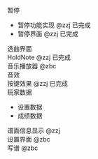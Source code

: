 暂停
- 暂停功能实现 @zzj 已完成
- 暂停界面 @zzj 已完成

选曲界面\
HoldNote @zzj 已完成\
音乐播放器 @zbc\
音效\
按键效果 @zzj 已完成\
玩家数据
- 设置数据
- 成绩数据

谱面信息显示 @zzj\
设置界面 @zbc\
写谱 @zbc
